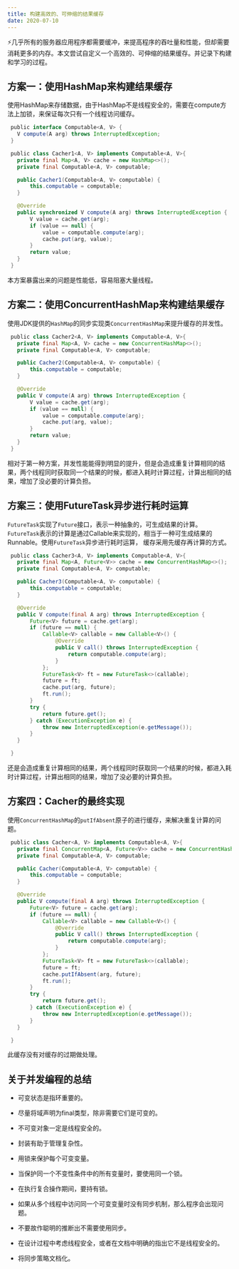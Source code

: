 ```yaml
---
title: 构建高效的、可伸缩的结果缓存
date: 2020-07-10
---
```


⚡️几乎所有的服务器应用程序都需要缓冲，来提高程序的吞吐量和性能，但却需要消耗更多的内存。本文尝试自定义一个高效的、可伸缩的结果缓存。并记录下构建和学习的过程。

## 方案一：使用HashMap来构建结果缓存

使用HashMap来存储数据，由于HashMap不是线程安全的，需要在compute方法上加锁，来保证每次只有一个线程访问缓存。

```java
 public interface Computable<A, V> {
   V compute(A arg) throws InterruptedException;
 }
```

```java
 public class Cacher1<A, V> implements Computable<A, V>{
   private final Map<A, V> cache = new HashMap<>();
   private final Computable<A, V> computable;

   public Cacher1(Computable<A, V> computable) {
       this.computable = computable;
   }

   @Override
   public synchronized V compute(A arg) throws InterruptedException {
       V value = cache.get(arg);
       if (value == null) {
           value = computable.compute(arg);
           cache.put(arg, value);
       }
       return value;
   }
 }
```

本方案暴露出来的问题是性能低，容易阻塞大量线程。

## 方案二：使用ConcurrentHashMap来构建结果缓存

使用JDK提供的`HashMap`的同步实现类`ConcurrentHashMap`来提升缓存的并发性。

```java
 public class Cacher2<A, V> implements Computable<A, V>{
   private final Map<A, V> cache = new ConcurrentHashMap<>();
   private final Computable<A, V> computable;

   public Cacher2(Computable<A, V> computable) {
       this.computable = computable;
   }

   @Override
   public V compute(A arg) throws InterruptedException {
       V value = cache.get(arg);
       if (value == null) {
           value = computable.compute(arg);
           cache.put(arg, value);
       }
       return value;
   }
 }
```

相对于第一种方案，并发性能能得到明显的提升，但是会造成重复计算相同的结果，两个线程同时获取同一个结果的时候，都进入耗时计算过程，计算出相同的结果，增加了没必要的计算负担。

## 方案三：使用FutureTask异步进行耗时运算

`FutureTask`实现了`Future`接口，表示一种抽象的，可生成结果的计算。`FutureTask`表示的计算是通过Callable来实现的，相当于一种可生成结果的Runnable。使用`FutureTask`异步进行耗时运算， 缓存采用先缓存再计算的方式。

```java
 public class Cacher3<A, V> implements Computable<A, V>{
   private final Map<A, Future<V>> cache = new ConcurrentHashMap<>();
   private final Computable<A, V> computable;

   public Cacher3(Computable<A, V> computable) {
       this.computable = computable;
   }

   @Override
   public V compute(final A arg) throws InterruptedException {
       Future<V> future = cache.get(arg);
       if (future == null) {
           Callable<V> callable = new Callable<V>() {
               @Override
               public V call() throws InterruptedException {
                   return computable.compute(arg);
               }
           };
           FutureTask<V> ft = new FutureTask<>(callable);
           future = ft;
           cache.put(arg, future);
           ft.run();
       }
       try {
           return future.get();
       } catch (ExecutionException e) {
           throw new InterruptedException(e.getMessage());
       }
   }

 }
```

还是会造成重复计算相同的结果，两个线程同时获取同一个结果的时候，都进入耗时计算过程，计算出相同的结果，增加了没必要的计算负担。

## 方案四：Cacher的最终实现

使用`ConcurrentHashMap`的`putIfAbsent`原子的进行缓存，来解决重复计算的问题。

```java
 public class Cacher<A, V> implements Computable<A, V>{
   private final ConcurrentMap<A, Future<V>> cache = new ConcurrentHashMap<>();
   private final Computable<A, V> computable;

   public Cacher(Computable<A, V> computable) {
       this.computable = computable;
   }

   @Override
   public V compute(final A arg) throws InterruptedException {
       Future<V> future = cache.get(arg);
       if (future == null) {
           Callable<V> callable = new Callable<V>() {
               @Override
               public V call() throws InterruptedException {
                   return computable.compute(arg);
               }
           };
           FutureTask<V> ft = new FutureTask<>(callable);
           future = ft;
           cache.putIfAbsent(arg, future);
           ft.run();
       }
       try {
           return future.get();
       } catch (ExecutionException e) {
           throw new InterruptedException(e.getMessage());
       }
   }

 }
```

此缓存没有对缓存的过期做处理。

## 关于并发编程的总结

- 可变状态是指环重要的。

- 尽量将域声明为final类型，除非需要它们是可变的。

- 不可变对象一定是线程安全的。

- 封装有助于管理复杂性。

- 用锁来保护每个可变变量。

- 当保护同一个不变性条件中的所有变量时，要使用同一个锁。

- 在执行复合操作期间，要持有锁。

- 如果从多个线程中访问同一个可变变量时没有同步机制，那么程序会出现问题。

- 不要故作聪明的推断出不需要使用同步。

- 在设计过程中考虑线程安全，或者在文档中明确的指出它不是线程安全的。

- 将同步策略文档化。
